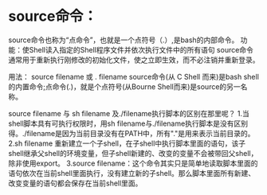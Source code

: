 # source命令：
source命令也称为“点命令”，也就是一个点符号（.）,是bash的内部命令。
功能：使Shell读入指定的Shell程序文件并依次执行文件中的所有语句
source命令通常用于重新执行刚修改的初始化文件，使之立即生效，而不必注销并重新登录。

用法：
source filename 或 . filename
source命令(从 C Shell 而来)是bash shell的内置命令;点命令(.)，就是个点符号(从Bourne Shell而来)是source的另一名称。

source filename 与 sh filename 及./filename执行脚本的区别在那里呢？
1.当shell脚本具有可执行权限时，用sh filename与./filename执行脚本是没有区别得。./filename是因为当前目录没有在PATH中，所有"."是用来表示当前目录的。
2.sh filename 重新建立一个子shell，在子shell中执行脚本里面的语句，该子shell继承父shell的环境变量，但子shell新建的、改变的变量不会被带回父shell，除非使用export。
3.source filename：这个命令其实只是简单地读取脚本里面的语句依次在当前shell里面执行，没有建立新的子shell。那么脚本里面所有新建、改变变量的语句都会保存在当前shell里面。